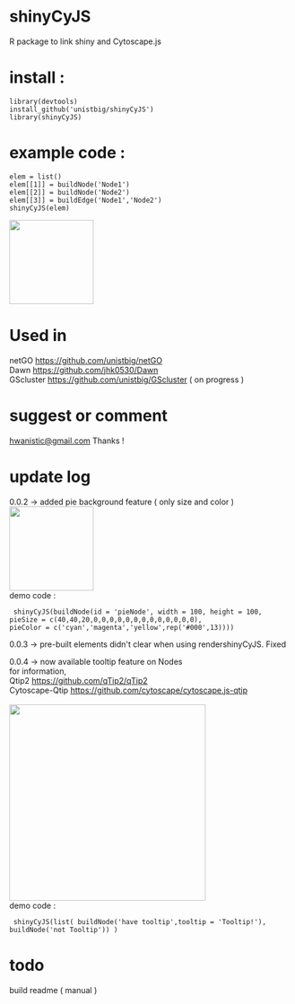# shinyCyJS

R package to link shiny and Cytoscape.js

# install : 
<pre><code>library(devtools)
install_github('unistbig/shinyCyJS')
library(shinyCyJS)
</code></pre>

# example code : 
<pre><code>elem = list()
elem[[1]] = buildNode('Node1')
elem[[2]] = buildNode('Node2')
elem[[3]] = buildEdge('Node1','Node2')
shinyCyJS(elem)
</code></pre>

<img src = 'https://user-images.githubusercontent.com/6457691/65883784-aefd8b80-e3d2-11e9-96cf-4dd390ad3141.png' width = 150></img>

# Used in 
netGO <https://github.com/unistbig/netGO> <br>
Dawn <https://github.com/jhk0530/Dawn> <br>
GScluster <https://github.com/unistbig/GScluster> ( on progress ) <br>

# suggest or comment
hwanistic@gmail.com
Thanks !

# update log 
0.0.2 -> added pie background feature ( only size and color )<br>
<img src = 'https://user-images.githubusercontent.com/6457691/65883045-34803c00-e3d1-11e9-87f1-fb8dfc028484.png' width = 150></img>
<br>
demo code : 
<pre><code> shinyCyJS(buildNode(id = 'pieNode', width = 100, height = 100, 
pieSize = c(40,40,20,0,0,0,0,0,0,0,0,0,0,0,0,0), 
pieColor = c('cyan','magenta','yellow',rep('#000',13))))
</code></pre>

0.0.3 -> pre-built elements didn't clear when using rendershinyCyJS. Fixed

0.0.4 -> now available tooltip feature on Nodes <br> 
for information, <br>
Qtip2 <https://github.com/qTip2/qTip2> <br> 
Cytoscape-Qtip <https://github.com/cytoscape/cytoscape.js-qtip> <br> 
<br>
<img src = 'https://user-images.githubusercontent.com/6457691/66700551-70e65d00-ed2c-11e9-8b87-22074b228882.png' width = 350></img>
<br>
demo code : 
<pre><code> shinyCyJS(list( buildNode('have tooltip',tooltip = 'Tooltip!'), buildNode('not Tooltip')) )
</code></pre>

# todo 
build readme ( manual )

